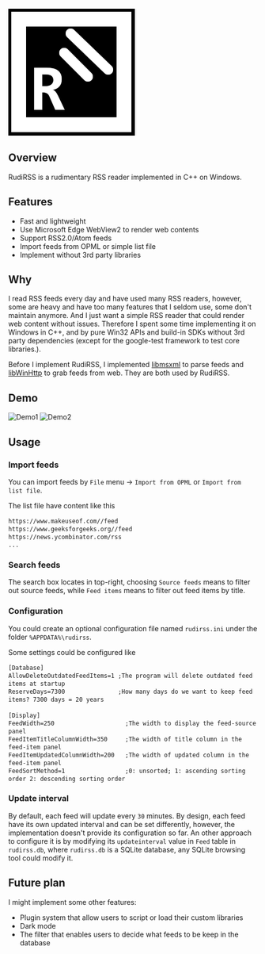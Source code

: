 
![Header](./logo.png)

## Overview

RudiRSS is a rudimentary RSS reader implemented in C++ on Windows.

## Features

- Fast and lightweight
- Use Microsoft Edge WebView2 to render web contents
- Support RSS2.0/Atom feeds
- Import feeds from OPML or simple list file
- Implement without 3rd party libraries

## Why

I read RSS feeds every day and have used many RSS readers, however, some are heavy and have too many features that I seldom use, some don't maintain anymore. And I just want a simple RSS reader that could render web content without issues. Therefore I spent some time implementing it on Windows in C++, and by pure Win32 APIs and build-in SDKs without 3rd party dependencies (except for the google-test framework to test core libraries.).

Before I implement RudiRSS, I implemented [libmsxml](https://github.com/lambertlulala/libmsxml) to parse feeds and [libWinHttp](https://github.com/lambertlulala/libWinHttp) to grab feeds from web. They are both used by RudiRSS.

## Demo

![Demo1](https://github.com/lambertlulala/rudirss/assets/76695321/406a1566-bfad-4fd2-bf27-0414870d43a9)
![Demo2](https://github.com/lambertlulala/rudirss/assets/76695321/4e06698f-29a8-4d37-960d-28ef77f1dbb1)

## Usage

### Import feeds
You can import feeds by `File` menu -> `Import from OPML` or `Import from list file`.

The list file have content like this
```
https://www.makeuseof.com//feed
https://www.geeksforgeeks.org//feed
https://news.ycombinator.com/rss
...
```

### Search feeds
The search box locates in top-right, choosing `Source feeds` means to filter out source feeds, while `Feed items` means to filter out feed items by title.

### Configuration

You could create an optional configuration file named `rudirss.ini` under the folder `%APPDATA%\rudirss`.

Some settings could be configured like
```
[Database]
AllowDeleteOutdatedFeedItems=1 ;The program will delete outdated feed items at startup
ReserveDays=7300               ;How many days do we want to keep feed items? 7300 days = 20 years

[Display]
FeedWidth=250                    ;The width to display the feed-source panel
FeedItemTitleColumnWidth=350     ;The width of title column in the feed-item panel
FeedItemUpdatedColumnWidth=200   ;The width of updated column in the feed-item panel
FeedSortMethod=1                 ;0: unsorted; 1: ascending sorting order 2: descending sorting order
```

### Update interval
By default, each feed will update every `30` minutes. By design, each feed have its own updated interval and can be set differently, however, the implementation doesn't provide its configuration so far. An other approach to configure it is by modifying its `updateinterval` value in `Feed` table in `rudirss.db`, where `rudirss.db` is a SQLite database, any SQLite browsing tool could modify it.

## Future plan
I might implement some other features:
- Plugin system that allow users to script or load their custom libraries
- Dark mode
- The filter that enables users to decide what feeds to be keep in the database
